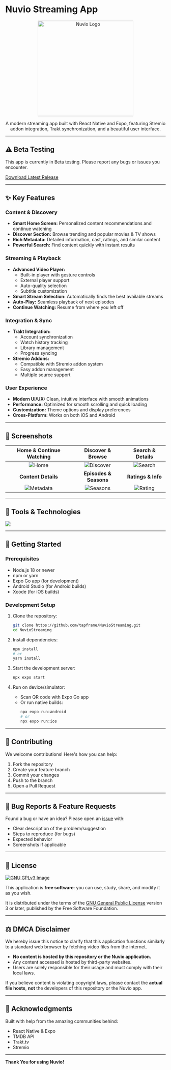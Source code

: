 #  Nuvio Streaming App

<p align="center">
  <img src="assets/titlelogo.png" alt="Nuvio Logo" width="300"/>
</p>

<p align="center">
  A modern streaming app built with React Native and Expo, featuring Stremio addon integration, Trakt synchronization, and a beautiful user interface.
</p>

---

## ⚠️ Beta Testing
This app is currently in Beta testing. Please report any bugs or issues you encounter.

[Download Latest Release](https://github.com/tapframe/NuvioStreaming/tags)

---

## ✨ Key Features 

### Content & Discovery
- **Smart Home Screen:** Personalized content recommendations and continue watching
- **Discover Section:** Browse trending and popular movies & TV shows
- **Rich Metadata:** Detailed information, cast, ratings, and similar content
- **Powerful Search:** Find content quickly with instant results

### Streaming & Playback
- **Advanced Video Player:** 
  - Built-in player with gesture controls
  - External player support
  - Auto-quality selection
  - Subtitle customization
- **Smart Stream Selection:** Automatically finds the best available streams
- **Auto-Play:** Seamless playback of next episodes
- **Continue Watching:** Resume from where you left off

### Integration & Sync
- **Trakt Integration:**
  - Account synchronization
  - Watch history tracking
  - Library management
  - Progress syncing
- **Stremio Addons:**
  - Compatible with Stremio addon system
  - Easy addon management
  - Multiple source support

### User Experience
- **Modern UI/UX:** Clean, intuitive interface with smooth animations
- **Performance:** Optimized for smooth scrolling and quick loading
- **Customization:** Theme options and display preferences
- **Cross-Platform:** Works on both iOS and Android

---

## 📸 Screenshots

| Home & Continue Watching | Discover & Browse | Search & Details |
|:-----------------------:|:-----------------:|:----------------:|
| ![Home](src/assets/home.jpg) | ![Discover](src/assets/discover.jpg) | ![Search](src/assets/search.jpg) |
| **Content Details** | **Episodes & Seasons** | **Ratings & Info** |
| ![Metadata](src/assets/metadascreen.jpg) | ![Seasons](src/assets/seasonandepisode.jpg) | ![Rating](src/assets/ratingscreen.jpg) |

---

## 🧰 Tools & Technologies

<p align="left">
  <a href="https://skillicons.dev">
    <img src="https://skillicons.dev/icons?i=react,typescript,nodejs,expo,github,githubactions&theme=light&perline=6" />
  </a>
</p>

---

## 🚀 Getting Started

### Prerequisites
- Node.js 18 or newer
- npm or yarn
- Expo Go app (for development)
- Android Studio (for Android builds)
- Xcode (for iOS builds)

### Development Setup
1. Clone the repository:
   ```bash
   git clone https://github.com/tapframe/NuvioStreaming.git
   cd NuvioStreaming
   ```

2. Install dependencies:
   ```bash
   npm install
   # or
   yarn install
   ```

3. Start the development server:
   ```bash
   npx expo start
   ```

4. Run on device/simulator:
   - Scan QR code with Expo Go app
   - Or run native builds:
     ```bash
     npx expo run:android
     # or
     npx expo run:ios
     ```

---

## 🤝 Contributing

We welcome contributions! Here's how you can help:

1. Fork the repository
2. Create your feature branch 
3. Commit your changes 
4. Push to the branch 
5. Open a Pull Request

---

## 🐛 Bug Reports & Feature Requests

Found a bug or have an idea? Please open an [issue](https://github.com/tapframe/NuvioStreaming/issues) with:
- Clear description of the problem/suggestion
- Steps to reproduce (for bugs)
- Expected behavior
- Screenshots if applicable

---



## 📄 License

[![GNU GPLv3 Image](https://www.gnu.org/graphics/gplv3-127x51.png)](http://www.gnu.org/licenses/gpl-3.0.en.html)

This application is **free software**: you can use, study, share, and modify it as you wish.

It is distributed under the terms of the [GNU General Public License](https://www.gnu.org/licenses/gpl.html) version 3 or later, published by the Free Software Foundation.

---

## ⚖️ DMCA Disclaimer

We hereby issue this notice to clarify that this application functions similarly to a standard web browser by fetching video files from the internet.

- **No content is hosted by this repository or the Nuvio application.**
- Any content accessed is hosted by third-party websites.
- Users are solely responsible for their usage and must comply with their local laws.

If you believe content is violating copyright laws, please contact the **actual file hosts**, **not** the developers of this repository or the Nuvio app.

---

## 🙏 Acknowledgments

Built with help from the amazing communities behind:
- React Native & Expo
- TMDB API
- Trakt.tv
- Stremio

---

**Thank You for using Nuvio!** 